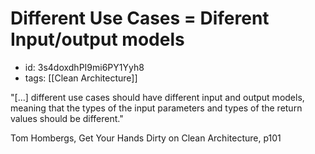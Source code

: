 # Different Use Cases = Diferent Input/output models
* id: 3s4doxdhPI9mi6PY1Yyh8
* tags: [[Clean Architecture]]

"[...] different use cases should have different input and output models, meaning that the types of the input parameters and types of the return values should be different."

Tom Hombergs, Get Your Hands Dirty on Clean 
Architecture, p101